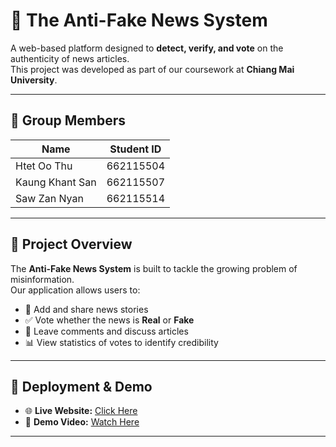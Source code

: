 # 📰 The Anti-Fake News System

A web-based platform designed to **detect, verify, and vote** on the authenticity of news articles.  
This project was developed as part of our coursework at **Chiang Mai University**.

---

## 👥 Group Members
| Name            | Student ID  |
|-----------------|-------------|
| Htet Oo Thu     | 662115504   |
| Kaung Khant San | 662115507   |
| Saw Zan Nyan    | 662115514   |

---

## 📖 Project Overview
The **Anti-Fake News System** is built to tackle the growing problem of misinformation.  
Our application allows users to:
- 📰 Add and share news stories  
- ✅ Vote whether the news is **Real** or **Fake**  
- 💬 Leave comments and discuss articles  
- 📊 View statistics of votes to identify credibility  



---

## 🚀 Deployment & Demo
- 🌐 **Live Website:** [Click Here](https://project-01-the-anti-fake-news-syste-chi.vercel.app/)  
- 🎥 **Demo Video:** [Watch Here](https://your-video-url.com)  

---

